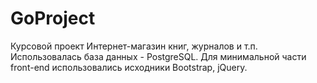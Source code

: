# GoProject
Курсовой проект
Интернет-магазин книг, журналов и т.п. Использовалась база данных - PostgreSQL.
Для минимальной части front-end использовались исходники Bootstrap, jQuery.
